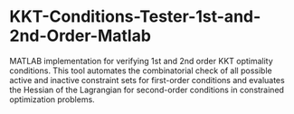 # KKT-Conditions-Tester-1st-and-2nd-Order-Matlab
MATLAB implementation for verifying 1st and 2nd order KKT optimality conditions. This tool automates the combinatorial check of all possible active and inactive constraint sets for first-order conditions and evaluates the Hessian of the Lagrangian for second-order conditions in constrained optimization problems.
